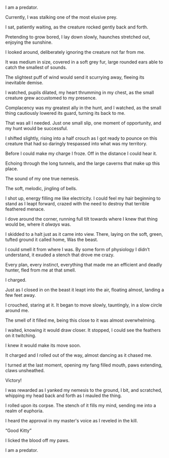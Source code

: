 I am a predator.

Currently, I was stalking one of the most elusive prey.

I sat, patiently waiting, as the creature rocked gently back and forth.

Pretending to grow bored, I lay down slowly, haunches stretched out, enjoying the sunshine.

I looked around, deliberately ignoring the creature not far from me.

It was medium in size, covered in a soft grey fur, large rounded ears able to catch the smallest of sounds.

The slightest puff of wind would send it scurrying away, fleeing its inevitable demise.

I watched, pupils dilated, my heart thrumming in my chest, as the small creature grew accustomed to my presence. 

Complacency was my greatest ally in the hunt, and I watched, as the small thing cautiously lowered its guard, turning its back to me. 

That was all I needed. Just one small slip, one moment of opportunity, and my hunt would be successful. 

I shifted slightly, rising into a half crouch as I got ready to pounce on this creature that had so daringly trespassed into what was my territory.

Before I could make my charge I froze. Off in the distance I could hear it.

Echoing through the long tunnels, and the large caverns that make up this place.

The sound of my one true nemesis.

The soft, melodic, jingling of bells.

I shot up, energy filling me like electricity. I could feel my hair beginning to stand as I leapt forward, crazed with the need to destroy that terrible feathered menace.

I dove around the corner, running full tilt towards where I knew that thing would be, where it *always* was.

I skidded to a halt just as it came into view. There, laying on the soft, green, tufted ground it called home, Was the beast.

I could smell it from where I was. By some form of physiology I didn’t understand, it exuded a stench that drove me crazy.

Every plan, every instinct, everything that made me an efficient and deadly hunter, fled from me at that smell.

I charged.

Just as I closed in on the beast it leapt into the air, floating almost, landing a few feet away.

I crouched, staring at it. It began to move slowly, tauntingly, in a slow circle around me.

The smell of it filled me, being this close to it was almost overwhelming.

I waited, knowing it would draw closer. It stopped, I could see the feathers on it twitching.

I knew it would make its move soon.

It charged and I rolled out of the way, almost dancing as it chased me.

I turned at the last moment, opening my fang filled mouth, paws extending, claws unsheathed.

Victory!

I was rewarded as I yanked my nemesis to the ground, I bit, and scratched, whipping my head back and forth as I mauled the thing.

I rolled upon its corpse. The stench of it fills my mind, sending me into a realm of euphoria.

I heard the approval in my master's voice as I reveled in the kill.

“Good Kitty”

I licked the blood off my paws.

I am a predator.